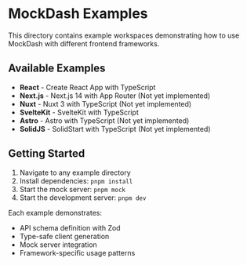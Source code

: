 # MockDash Examples

This directory contains example workspaces demonstrating how to use MockDash with different frontend frameworks.

## Available Examples

- **React** - Create React App with TypeScript
- **Next.js** - Next.js 14 with App Router (Not yet implemented)
- **Nuxt** - Nuxt 3 with TypeScript (Not yet implemented)
- **SvelteKit** - SvelteKit with TypeScript
- **Astro** - Astro with TypeScript (Not yet implemented)
- **SolidJS** - SolidStart with TypeScript (Not yet implemented)

## Getting Started

1. Navigate to any example directory
2. Install dependencies: `pnpm install`
3. Start the mock server: `pnpm mock`
4. Start the development server: `pnpm dev`

Each example demonstrates:

- API schema definition with Zod
- Type-safe client generation
- Mock server integration
- Framework-specific usage patterns
